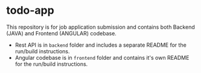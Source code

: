 # todo-app

This repository is for job application submission and contains both Backend (JAVA) and Frontend (ANGULAR) codebase. 
- Rest API is in `backend` folder and includes a separate README for the run/build instructions.
- Angular codebase is in `frontend` folder and contains it's own README for the run/build instructions.
